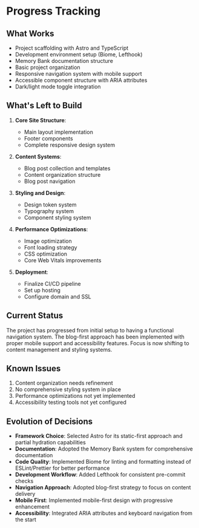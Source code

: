 # Progress Tracking

## What Works

- Project scaffolding with Astro and TypeScript
- Development environment setup (Biome, Lefthook)
- Memory Bank documentation structure
- Basic project organization
- Responsive navigation system with mobile support
- Accessible component structure with ARIA attributes
- Dark/light mode toggle integration

## What's Left to Build

1. **Core Site Structure**:
   - Main layout implementation
   - Footer components
   - Complete responsive design system

2. **Content Systems**:
   - Blog post collection and templates
   - Content organization structure
   - Blog post navigation

3. **Styling and Design**:
   - Design token system
   - Typography system
   - Component styling system

4. **Performance Optimizations**:
   - Image optimization
   - Font loading strategy
   - CSS optimization
   - Core Web Vitals improvements

5. **Deployment**:
   - Finalize CI/CD pipeline
   - Set up hosting
   - Configure domain and SSL

## Current Status

The project has progressed from initial setup to having a functional navigation system. The blog-first approach has been implemented with proper mobile support and accessibility features. Focus is now shifting to content management and styling systems.

## Known Issues

1. Content organization needs refinement
2. No comprehensive styling system in place
3. Performance optimizations not yet implemented
4. Accessibility testing tools not yet configured

## Evolution of Decisions

- **Framework Choice**: Selected Astro for its static-first approach and partial hydration capabilities
- **Documentation**: Adopted the Memory Bank system for comprehensive documentation
- **Code Quality**: Implemented Biome for linting and formatting instead of ESLint/Prettier for better performance
- **Development Workflow**: Added Lefthook for consistent pre-commit checks
- **Navigation Approach**: Adopted blog-first strategy to focus on content delivery
- **Mobile First**: Implemented mobile-first design with progressive enhancement
- **Accessibility**: Integrated ARIA attributes and keyboard navigation from the start
